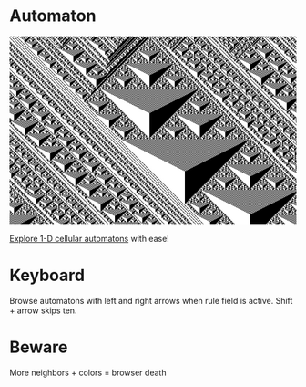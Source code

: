 # Automaton

![3283936144](./img/3283936144.jpg)

[Explore 1-D cellular automatons](http://automaton.florianb.webfactional.com/ 'Automaton') with ease!

# Keyboard

Browse automatons with left and right arrows when rule field is active. 
Shift + arrow skips ten.

# Beware

More neighbors + colors = browser death